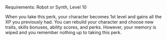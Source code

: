 Requirements: Robot or Synth, Level 10

When you take this perk, your character becomes 1st level and gains all the XP you previously had. You can rebuild your character and choose new traits, skills bonuses, ability scores, and perks. However, your memory is wiped and you remember nothing up to taking this perk.